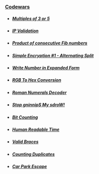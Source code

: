 ### [Codewars](https://www.codewars.com/)

* ##### [Multiples of 3 or 5](https://www.codewars.com/kata/514b92a657cdc65150000006/php)
* ##### [IP Validation](https://www.codewars.com/kata/515decfd9dcfc23bb6000006/php)
* ##### [Product of consecutive Fib numbers](https://www.codewars.com/kata/5541f58a944b85ce6d00006a/php)
* ##### [Simple Encryption #1 - Alternating Split](https://www.codewars.com/kata/57814d79a56c88e3e0000786/php)
* ##### [Write Number in Expanded Form](https://www.codewars.com/kata/5842df8ccbd22792a4000245/php)
* ##### [RGB To Hex Conversion](https://www.codewars.com/kata/513e08acc600c94f01000001/php)
* ##### [Roman Numerals Decoder](https://www.codewars.com/kata/51b6249c4612257ac0000005/php)
* ##### [Stop gninnipS My sdroW!](https://www.codewars.com/kata/5264d2b162488dc400000001/php)
* ##### [Bit Counting](https://www.codewars.com/kata/526571aae218b8ee490006f4/php)
* ##### [Human Readable Time](https://www.codewars.com/kata/52685f7382004e774f0001f7/php)
* ##### [Valid Braces](https://www.codewars.com/kata/5277c8a221e209d3f6000b56/php)
* ##### [Counting Duplicates](https://www.codewars.com/kata/54bf1c2cd5b56cc47f0007a1/php)
* ##### [Car Park Escape](https://www.codewars.com/kata/591eab1d192fe0435e000014/php)




